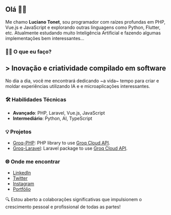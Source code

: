 ## Olá 👋🏼

Me chamo **Luciano Tonet**, sou programador com raízes profundas em PHP, Vue.js e JavaScript e explorando outras linguagens como Python, Flutter, etc. Atualmente estudando muito Inteligência Artificial e fazendo algumas implementações bem interessantes...

### 👨‍💻 O que eu faço?
## > Inovação e criatividade compilado em software
No dia a dia, você me encontrará dedicando ~a vida~ tempo para criar e moldar experiências utilizando IA e e microaplicações interessantes.

### 🛠 Habilidades Técnicas
- **Avançado**: PHP, Laravel, Vue.js, JavaScript
- **Intermediário**: Python, AI, TypeScript

### 💡 Projetos
- [Groq-PHP](https://lucianotonet.vercel.app/groq-php): PHP library to use [Groq Cloud API](https://groq.com/).
- [Groq-Laravel](https://lucianotonet.vercel.app/groq-laravel): Laravel package to use [Groq Cloud API](https://groq.com/).

### 🌐 Onde me encontrar
- [LinkedIn](https://www.linkedin.com/in/lucianotonet/)
- [Twitter](https://twitter.com/lucianotonet/)
- [Instagram](https://www.instagram.com/lucianotonet)
- [Portfólio](https://luciano.tonet.dev/)

🔍 Estou aberto a colaborações significativas que impulsionem o crescimento pessoal e profissional de todas as partes!



